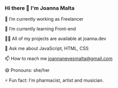 ### Hi there 👋 I'm Joanna Malta

🔭 I’m currently working as Freelancer

🌱 I’m currently learning Front-end

👨‍💻 All of my projects are available at joanna.dev

💬 Ask me about JavaScript, HTML, CSS

📫 How to reach me joannanevesmalta@gmail.com

😄 Pronouns: she/her

⚡ Fun fact: I'm pharmacist, artist and musician.

<!--
**joannaneves/joannaneves** is a ✨ _special_ ✨ repository because its `README.md` (this file) appears on your GitHub profile.

Here are some ideas to get you started:

- 🔭 I’m currently working on ...
- 🌱 I’m currently learning ...
- 👯 I’m looking to collaborate on ...
- 🤔 I’m looking for help with ...
- 💬 Ask me about ...
- 📫 How to reach me: ...
- 😄 Pronouns: ...
- ⚡ Fun fact: ...
-->
